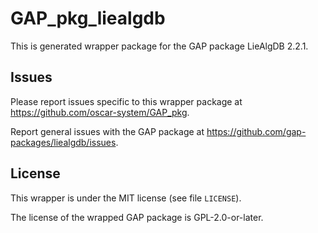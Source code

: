 # GAP_pkg_liealgdb

This is generated wrapper package for the GAP package LieAlgDB 2.2.1.

## Issues

Please report issues specific to this wrapper package at <https://github.com/oscar-system/GAP_pkg>.

Report general issues with the GAP package at <https://github.com/gap-packages/liealgdb/issues>.

## License

This wrapper is under the MIT license (see file `LICENSE`).

The license of the wrapped GAP package is GPL-2.0-or-later.
